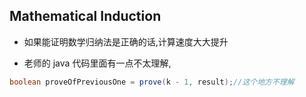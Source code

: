 ## Mathematical Induction

- 如果能证明数学归纳法是正确的话,计算速度大大提升

* 老师的 java 代码里面有一点不太理解,

```java
boolean proveOfPreviousOne = prove(k - 1, result);//这个地方不理解
```
